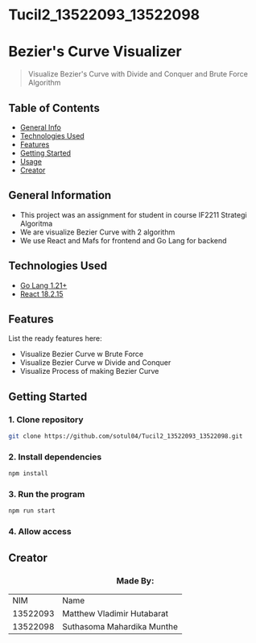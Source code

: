 # Tucil2_13522093_13522098
# Bezier's Curve Visualizer 
> Visualize Bezier's Curve with Divide and Conquer and Brute Force Algorithm

## Table of Contents
* [General Info](#general-information)
* [Technologies Used](#technologies-used)
* [Features](#features)
* [Getting Started](#getting-started)
* [Usage](#usage)
* [Creator](#creator)
<!-- * [License](#license) -->

## General Information
- This project was an assignment for student in course IF2211 Strategi Algoritma
- We are visualize Bezier Curve with 2 algorithm
- We use React and Mafs for frontend and Go Lang for backend

## Technologies Used
- [Go Lang 1.21+](https://go.dev/doc/)
- [React 18.2.15](https://react.dev/learn/installation)

## Features
List the ready features here:
- Visualize Bezier Curve w Brute Force
- Visualize Bezier Curve w Divide and Conquer
- Visualize Process of making Bezier Curve

## Getting Started
### 1. Clone repository
```bash
git clone https://github.com/sotul04/Tucil2_13522093_13522098.git
```
### 2. Install dependencies
```bash
npm install
```
### 3. Run the program
```bash
npm run start
```
### 4. Allow access


## Creator
<div align="center" id="contributor">
  <strong>
    <h3>Made By:</h3>
    <table align="center">
      <tr>
        <td>NIM</td>
        <td>Name</td>
      </tr>
      <tr>
        <td>13522093</td>
        <td>Matthew Vladimir Hutabarat</td>
      </tr>
      <tr>
        <td>13522098</td>
        <td>Suthasoma Mahardika Munthe</td>
      </tr>
    </table>
  </strong>
  <br>
</div>
